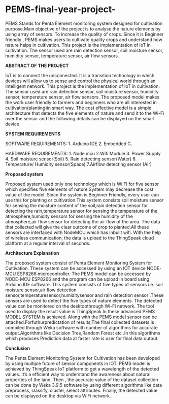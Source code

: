 # PEMS-final-year-project-
PEMS Stands for Penta Element monitoring system designed for cultivation purpose.Main objective of the project is to analyse the nature elements by using array of sensors. To increase the quality of crops. Since it is Beginner friendly , PEMS makes users to cultivate quality crops and understand how nature helps in cultivation. This project is the implementation of IoT in cultivation. The  sensor used are rain detection sensor, soil moisture sensor, humidity sensor,  temperature sensor, air flow sensors.


**ABSTRACT OF THE PROJECT**
 
 
IoT is to connect the unconnected. It is a transition technology in 
which devices will allow us to sense and control the physical world through an 
Intelligent network. This project is the implementation of IoT in cultivation. The 
sensor used are rain detection sensor, soil moisture sensor, humidity sensor, 
temperature sensor, air flow sensors. The proposed model makes the work user 
friendly to farmers and beginners who are all interested in cultivation(planting)in
smart way. The cost effective model is a simple architecture that detects the five 
elements of nature and send it to the Wi-Fi over the sensor and the following 
details can be displayed on the smart device


**SYSTEM REQUIREMENTS**

SOFTWARE REQUIREMENTS:
               1. Arduino IDE
               2. Embedded C.

HARDWARE REQUIREMENTS:
               1. Node mcu 
               2.Wifi Module
               3. Power Supply
               4. Soil moisture sensor(Soil)
               5. Rain detecting sensor(Water)
               6. Temperature/ Humidity sensor(Space)
               7.Airflow detecting sensor (Air)


**Proposed system**

Proposed system used only one technology which is Wi Fi for five sensor which specifies five elements of nature.System may decrease the cost value of the model. 
Since the system is Beginner Friendly, every user can use this for planting or cultivation.This system consists soil moisture sensor for sensing the moisture 
content of the soil,rain detection sensor for detecting the rain,temperature sensor for sensing the temperature of the atmosphere,humidity sensors for sensing the humidity of the atmosphere,air flow sensor for detecting the air flow of the area. The data that collected will give the clear outcome of crop to planted.All these 
sensors are interfaced with NodeMCU which has inbuilt wifi. With the help of wireless communication, the data is upload to the ThingSpeak cloud platform at a 
regular interval of seconds.

**Architecture Explanation**

The proposed system consist of Penta Element Monitoring System for Cultivation. These system can be accessed by using an IOT device NODE-MCU ESP8266 microcontroller. The PEMS model can be accessed by NODE-MCU ESP8266 and the program can be upload in board using Arduino IDE software. This system consists of five types of sensors i.e. soil 
moisture sensor,air flow detection sensor,temperaturesensor,humiditysensor and rain detection sensor .These sensors are used to detect the five types of nature elements. The detected value can be monitored on the desktopthrough Wi-Fi network. The tool used to display the result value is ThingSpeak.In these advanced PEMS MODEL SYSTEM is achieved. Along with the PEMS model sensor can be attached.Forfuthurpredictation of results,The final collected datasets is compiled through Weka software with number of algorithms for accurate output.Algorithms like Decision Tree,Random Forest etc .In this algorithms which produces Prediction data at faster rate is user for final data output.


**Conclusion**

The Penta Element Monitoring System for Cultivation has been developed by using multiple future of sensor components in IOT. PEMS model is achieved by ThingSpeak IoT platform to get a wavelength of the detected values. It’s a efficient way to understand the awareness about natural properties of the land. Then , the accurate value of the dataset collection can be done by Weka 3.9.5 software by using different algorithms like data preprocess, classify, cluster, select attributes. Finally, the detected value can be displayed on the desktop via WiFi network.
